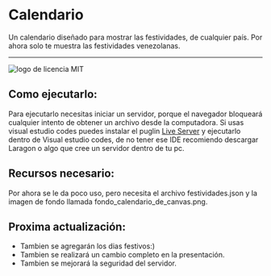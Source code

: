 # Calendario
<p>Un calendario diseñado para mostrar las festividades, de cualquier país. Por ahora solo te muestra las festividades venezolanas.</p>
<hr/>

![logo de licencia MIT](https://user-images.githubusercontent.com/66857879/186940932-591760e2-d06c-49e5-b822-08e6ecef3462.png)

## Como ejecutarlo:
Para ejecutarlo necesitas iniciar un servidor, porque el navegador bloqueará cualquier intento de obtener un archivo desde la computadora. Si usas visual estudio codes puedes instalar el puglin [Live Server](https://marketplace.visualstudio.com/items?itemName=ritwickdey.LiveServer) y ejecutarlo dentro de Visual estudio codes, de no tener ese IDE recomiendo descargar Laragon o algo que cree un servidor dentro de tu pc.

## Recursos necesario:
Por ahora se le da poco uso, pero necesita el archivo festividades.json y la imagen de fondo llamada fondo_calendario_de_canvas.png.

## Proxima actualización:
- Tambien se agregarán los dias festivos:)
- Tambien se realizará un cambio completo en la presentación.
- Tambien se mejorará la seguridad del servidor.


